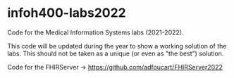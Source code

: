 # infoh400-labs2022

Code for the Medical Information Systems labs (2021-2022).

This code will be updated during the year to show a working solution of the labs. This should not be taken as a unique (or even as "the best") solution.

Code for the FHIRServer -> https://github.com/adfoucart/FHIRServer2022
